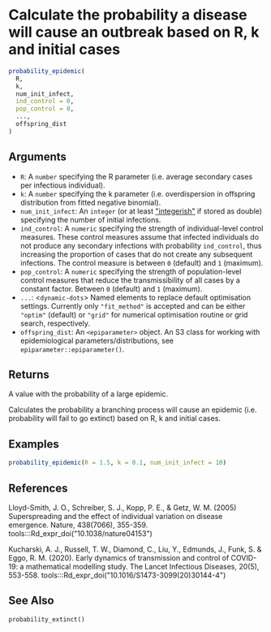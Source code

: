 # Calculate the probability a disease will cause an outbreak based on R, k and initial cases

```r
probability_epidemic(
  R,
  k,
  num_init_infect,
  ind_control = 0,
  pop_control = 0,
  ...,
  offspring_dist
)
```

## Arguments

- `R`: A `number` specifying the R parameter (i.e. average secondary cases per infectious individual).
- `k`: A `number` specifying the k parameter (i.e. overdispersion in offspring distribution from fitted negative binomial).
- `num_init_infect`: An `integer` (or at least ["integerish"](https://rlang.r-lib.org/reference/is_integerish.html) if stored as double) specifying the number of initial infections.
- `ind_control`: A `numeric` specifying the strength of individual-level control measures. These control measures assume that infected individuals do not produce any secondary infections with probability `ind_control`, thus increasing the proportion of cases that do not create any subsequent infections. The control measure is between `0` (default) and `1` (maximum).
- `pop_control`: A `numeric` specifying the strength of population-level control measures that reduce the transmissibility of all cases by a constant factor. Between `0` (default) and `1` (maximum).
- `...`: <`dynamic-dots`> Named elements to replace default optimisation settings. Currently only `"fit_method"` is accepted and can be either `"optim"` (default) or `"grid"` for numerical optimisation routine or grid search, respectively.
- `offspring_dist`: An `<epiparameter>` object. An S3 class for working with epidemiological parameters/distributions, see `epiparameter::epiparameter()`.

## Returns

A value with the probability of a large epidemic.

Calculates the probability a branching process will cause an epidemic (i.e. probability will fail to go extinct) based on R, k and initial cases.

## Examples

```r
probability_epidemic(R = 1.5, k = 0.1, num_init_infect = 10)
```

## References

Lloyd-Smith, J. O., Schreiber, S. J., Kopp, P. E., & Getz, W. M. (2005) Superspreading and the effect of individual variation on disease emergence. Nature, 438(7066), 355-359. tools:::Rd_expr_doi("10.1038/nature04153")

Kucharski, A. J., Russell, T. W., Diamond, C., Liu, Y., Edmunds, J., Funk, S. & Eggo, R. M. (2020). Early dynamics of transmission and control of COVID-19: a mathematical modelling study. The Lancet Infectious Diseases, 20(5), 553-558. tools:::Rd_expr_doi("10.1016/S1473-3099(20)30144-4")

## See Also

`probability_extinct()`
